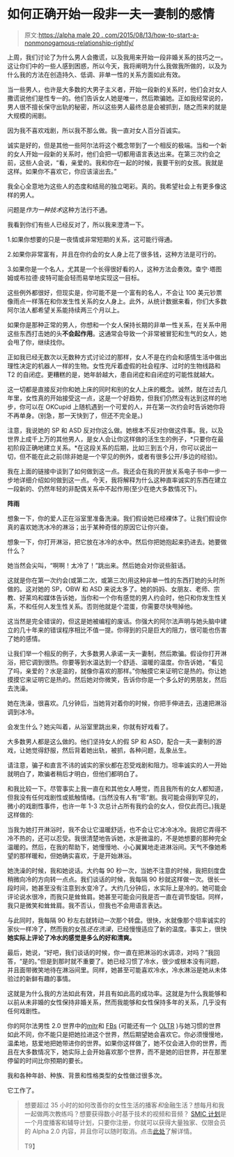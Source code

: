 # 如何正确开始一段非一夫一妻制的感情

> 原文:[https://alpha male 20 . com/2015/08/13/how-to-start-a-nonmonogamous-relationship-rightly/](https://alphamale20.com/2015/08/13/how-to-start-a-nonmonogamous-relationship-correctly/)

上周，我们讨论了为什么男人会撒谎，以及我用来开始一段非婚关系的技巧之一。这让你们中的一些人感到困惑，所以今天，我将阐明为什么我做我所做的，以及为什么我的方法在创造持久、低调、非单一性的关系方面如此有效。

当一些男人，也许是大多数的大男子主义者，开始一段新的关系时，他们会对女人撒谎说他们是性专一的。他们告诉女人她是唯一，然后欺骗她。正如我经常说的，男人很不擅长保守出轨的秘密，所以这些男人最终总是会被抓到，随之而来的就是大规模的闹剧。

因为我不喜欢戏剧，所以我不那么做。我一直对女人百分百诚实。

诚实是好的，但是其他一些阿尔法将这个概念带到了一个相反的极端。当和一个新的女人开始一段新的关系时，他们会把一切都用语言表达出来。在第三次约会之前，这些人会说，“看，亲爱的。我和你在一起的时候，我要干别的女孩。我就是这样。如果你不喜欢它，你应该滚出去。”

我全心全意地为这些人的态度和结局的独立喝彩。真的。我希望社会上有更多像这样的男人。

问题是*作为一种技术*这种方法行不通。

我看到你们有些人已经反对了，所以我来澄清一下。

1.如果你想要的只是一夜情或非常短期的关系，这可能行得通。

2.如果你非常富有，并且在你约会的女人身上花了很多钱，这种方法是可行的。

3.如果你是一个名人，尤其是一个长得很好看的人，这种方法会奏效。查宁·塔图姆或布拉德·皮特可能会轻而易举地实现这一目标。

这些例外都很好，但现实是，你可能不是一个富有的名人，不会让 100 美元钞票像雨点一样落在和你发生性关系的女人身上。此外，从统计数据来看，你们大多数阿尔法人都希望关系能持续两三个月以上。

如果你是那种正常的男人，你想和一个女人保持长期的非单一性关系，在关系中用这些东西打击她的头**不会起作用**。这通常会导致一个非常被冒犯和生气的女人，她会甩了你，继续找你。

正如我已经无数次以无数种方式讨论过的那样，女人不是在约会和感情生活中做出理性决定的机器人一样的生物。女性充斥着虚假的社会程序、过时的生物线路和 T2 的自闭症。更糟糕的是，她年龄越大，患自闭症和自闭症的可能性就越大。

这一切都是直接反对你和她上床的同时和别的女人上床的概念。诚然，就在过去几年里，女性真的开始接受这一点，这是一个好趋势，但我们仍然没有达到这样的地步，你可以在 OKCupid 上随机遇到一个可爱的人，并在第一次约会时告诉她你将不再单身。(别急，那一天快到了，但还不完全是。)

注意，我说她的 SP 和 ASD 反对你这么做。她根本不反对你做这件事。我，以及世界上成千上万的其他男人，是女人会让你这样做的活生生的例子，*只要你在最初阶段正确地建立关系。*在这段关系的后期，比如三到五个月，你可以说出一切，但不能在此之前(除非她是一个罕见的例外，或者有很多公开/多边的经验)。

我在上面的链接中谈到了如何做到这一点。我还会在我的开放关系电子书中一步一步地详细介绍如何做到这一点。今天，我将解释为什么这种直率诚实的东西在建立一段新的、仍然年轻的非配偶关系中不起作用(至少在绝大多数情况下)。

**阵雨**

想象一下，你的爱人正在浴室里准备洗澡。我们假设她已经裸体了。让我们假设你真的喜欢她洗冰冷的淋浴；出于某种奇怪的原因它让你兴奋。

想象一下，你打开淋浴，把它放在冰冷的水中。然后你把她抱起来扔进去。她要做什么？

她当然会尖叫，“啊啊！太冷了！”跳出来。然后她会对你说些脏话。

这就是你在第一次约会(或第二次，或第三次)用这种非单一性的东西打她的头时所做的。这对她的 SP，OBW 和 ASD 来说太多了。她的妈妈、女朋友、老师、宗教、好莱坞和媒体告诉她，当你和一个你有感觉的男人约会时，他只和你发生性关系，不和任何人发生性关系。否则他就是个混蛋，你需要尽快甩掉他。

这当然是完全错误的，但这是她被编程的废话。你强大的阿尔法声明与她头脑中建立的几十年来的错误程序相比不值一提。你得到的只是巨大的阻力，很可能也伤害了她的感情。

让我们举一个相反的例子，大多数男人承诺一夫一妻制，然后欺骗。假设你打开淋浴，把它调到很热。你要等到水温达到一个舒适、温暖的温度。你告诉她，“看见了吗，亲爱的？水是温的，就像你喜欢的那样。”你触摸它来证明它是热的。你让她摸摸它来证明它是热的。然后她对你微笑，告诉你你是一个多么好的男朋友，然后去洗澡。

她在洗澡，很喜欢。几分钟后，当她背对着你的时候，你把手伸进去，迅速把淋浴调到冰冷。

会发生什么？她尖叫着，从浴室里跳出来，你就有好戏看了。

大多数男人都是这么做的。他们坚持女人的假 SP 和 ASD，配合一夫一妻制的游戏，让她觉得舒服，然后背着她出轨，被抓，各种问题，乱象丛生。

请注意，骗子和直言不讳的诚实的家伙都在忍受戏剧和阻力。坦率诚实的人一开始就明白了，欺骗者稍后才明白，但他们都明白了。

和我比较一下。尽管事实上我一直在和其他女人睡觉，而且我所有的女人都知道，但我没有任何戏剧性或抵触情绪。(当然没有人有“零”剧。我可能会得到罕见的，微小的戏剧性事件，也许一年 1-3 次总计占所有我约会的女人，但仅此而已。)我是这样做的:

当我为她打开淋浴时，我不会让它温暖舒适，也不会让它冰冷冰冷。我把它弄得不冷不热的，还可以忍受。我很清楚地告诉她，水是微温的，不是她想要的那种完全温暖的。然后，在我的帮助下，她慢慢地、小心翼翼地走进淋浴间。天气不像她希望的那样暖和，但她确实喜欢，于是开始淋浴。

她洗澡的时候，我和她说话。大约每 90 秒一次，当她不注意的时候，我把刻度盘稍微向冷的方向转一点点。我们谈话的时候，我每隔 90 秒就这样做一次。很长一段时间，她甚至没有注意到水变冷了。大约几分钟后，水实际上是冷的。她可能会评论说水很冷，而我只是耸耸肩。她甚至可能会问我是否一直在调节旋钮。同样，我只是微笑和耸耸肩。我不否认，但我也不会用语言表达。

与此同时，我每隔 90 秒左右就转动一次那个转盘。很快，水就像那个坦率诚实的家伙一样冷了，然而我的女孩*还在洗澡*，已经慢慢适应了新的温度。事实上，很快**她实际上评论了冷水的感觉是多么的好和清爽。**

最后，她说，“好吧，我们谈话的时候，你一直在把淋浴的水调凉，对吗？”我回答，“是的。”但是到那时就不重要了。她已经习惯了冷水，很少或根本没有问题，并且面带微笑地待在淋浴间里。同样，她甚至可能喜欢冷水，冷水淋浴是她从未体验过的新鲜有趣的事情。

这就是为什么我的方法如此有效，并且有如此高的成功率。这就是为什么我能够和以前从未非婚的女性保持非婚关系，然而我能够和女性保持多年的关系，几乎没有任何戏剧性。

你的阿尔法男性 2.0 世界中的[mltr](https://blackdragonblog.com/glossary/#MLTR)和 [FBs](https://blackdragonblog.com/glossary/#FB) (可能还有一个 [OLTR](https://blackdragonblog.com/glossary/#OLTR) )与她习惯的世界如此不同，你不能只是把她拉进这个世界，然后期望她会喜欢它。你必须慢慢地，温柔地，慈爱地把她带进你的世界。如果你这样做了，她不仅会进入你的世界，而且在大多数情况下，她实际上会开始喜欢那个世界，而不是她的旧世界，并在那里停留的时间比你预期的要长。

我和各种年龄、种族、背景和性格类型的女性做过很多次。

它工作了。

> 想要超过 35 小时的如何改善你的女性生活的播客*和*金融生活？想每月和我一起做两次教练吗？想要获得数小时基于技术的视频和音频？ [SMIC 计划](https://alphamale20.kartra.com/page/vIL17)是一个月度播客和辅导计划，只要你注册，你就可以获得大量独家、仅限会员的 Alpha 2.0 内容，并且你可以随时取消。点击[此处](https://alphamale20.kartra.com/page/vIL17)了解详情。
> 
> T9】